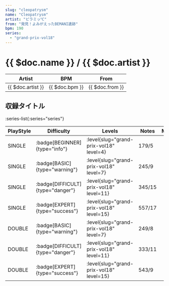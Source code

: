 ```yaml
---
slug: "cleopatrysm"
name: "Cleopatrysm"
artist: "ピラミッ℃"
from: "発見！よみがえったBEMANI遺跡"
bpm: 190
series:
  - "grand-prix-vol18"
---
```


# {{ $doc.name }} / {{ $doc.artist }}

|Artist|BPM|From|
|------|---|----|
|{{ $doc.artist }}|{{ $doc.bpm }}|{{ $doc.from }}|

## 収録タイトル

:series-list{:series="series"}

|PlayStyle|Difficulty|Levels|Notes|Movie|
|---------|----------|------|-----|-----|
|SINGLE| :badge[BEGINNER]{type="info"}|<div class="field is-grouped is-grouped-multiline"> :level{slug="grand-prix-vol18" level=4}</div>|179/5||
|SINGLE| :badge[BASIC]{type="warning"}|<div class="field is-grouped is-grouped-multiline"> :level{slug="grand-prix-vol18" level=7}</div>|245/9||
|SINGLE| :badge[DIFFICULT]{type="danger"}|<div class="field is-grouped is-grouped-multiline"> :level{slug="grand-prix-vol18" level=11}</div>|345/15||
|SINGLE| :badge[EXPERT]{type="success"}|<div class="field is-grouped is-grouped-multiline"> :level{slug="grand-prix-vol18" level=15}</div>|557/17||
|DOUBLE| :badge[BASIC]{type="warning"}|<div class="field is-grouped is-grouped-multiline"> :level{slug="grand-prix-vol18" level=7}</div>|249/8||
|DOUBLE| :badge[DIFFICULT]{type="danger"}|<div class="field is-grouped is-grouped-multiline"> :level{slug="grand-prix-vol18" level=11}</div>|333/11||
|DOUBLE| :badge[EXPERT]{type="success"}|<div class="field is-grouped is-grouped-multiline"> :level{slug="grand-prix-vol18" level=15}</div>|543/9||
